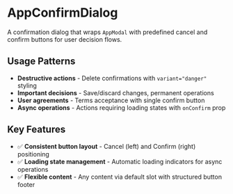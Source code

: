 # AppConfirmDialog

A confirmation dialog that wraps `AppModal` with predefined cancel and confirm buttons for user decision flows.

## Usage Patterns

- **Destructive actions** - Delete confirmations with `variant="danger"` styling
- **Important decisions** - Save/discard changes, permanent operations
- **User agreements** - Terms acceptance with single confirm button
- **Async operations** - Actions requiring loading states with `onConfirm` prop

## Key Features

- ✅ **Consistent button layout** - Cancel (left) and Confirm (right) positioning
- ✅ **Loading state management** - Automatic loading indicators for async operations
- ✅ **Flexible content** - Any content via default slot with structured button footer
